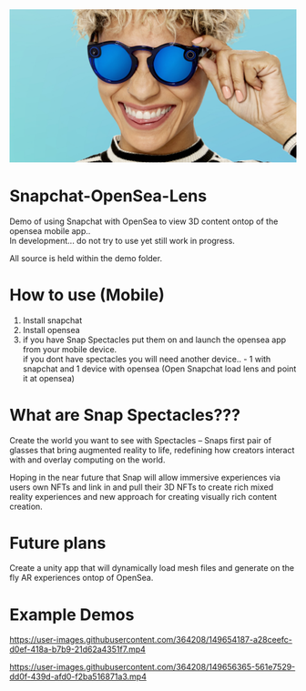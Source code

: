 <img src="./images/snapchat-spectacles-v2-close-up.jpg" alt="THE OpenSea Snap Experience">

# Snapchat-OpenSea-Lens
Demo of using Snapchat with OpenSea to view 3D content ontop of the opensea mobile app..<br />
In development... do not try to use yet still work in progress.

All source is held within the demo folder.

# How to use (Mobile)
1. Install snapchat
2. Install opensea
3. if you have Snap Spectacles put them on and launch the opensea app from your mobile device.<br />
if you dont have spectacles you will need another device.. -  1 with snapchat and 1 device with opensea (Open Snapchat load lens and point it at opensea)

# What are Snap Spectacles???
Create the world you want to see with Spectacles – Snaps first pair of glasses that bring augmented reality to life, redefining how creators interact with and overlay computing on the world. 

Hoping in the near future that Snap will allow immersive experiences via users own NFTs and link in and pull their 3D NFTs to create rich mixed reality experiences and new approach for creating visually rich  content creation.

# Future plans 
Create a unity app that will dynamically load mesh files and generate on the fly AR experiences ontop of OpenSea.

# Example Demos
https://user-images.githubusercontent.com/364208/149654187-a28ceefc-d0ef-418a-b7b9-21d62a4351f7.mp4



https://user-images.githubusercontent.com/364208/149656365-561e7529-dd0f-439d-afd0-f2ba516871a3.mp4

